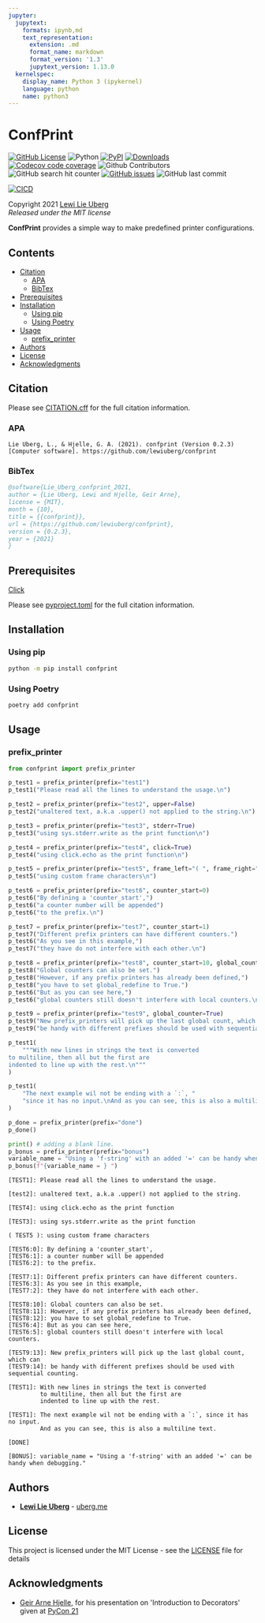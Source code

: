 ```yaml
---
jupyter:
  jupytext:
    formats: ipynb,md
    text_representation:
      extension: .md
      format_name: markdown
      format_version: '1.3'
      jupytext_version: 1.13.0
  kernelspec:
    display_name: Python 3 (ipykernel)
    language: python
    name: python3
---
```


<!-- ---
jupyter:
  jupytext:
    formats: ipynb,md
    text_representation:
      extension: .md
      format_name: markdown
      format_version: '1.3'
      jupytext_version: 1.13.0
  kernelspec:
    display_name: Python 3 (ipykernel)
    language: python
    name: python3
--- -->

<!-- #region tags=[] -->
# ConfPrint <!-- omit in toc -->
[![GitHub License](https://img.shields.io/github/license/lewiuberg/confprint?color=blue)](LICENSE)
![Python](https://img.shields.io/pypi/pyversions/confprint.svg?color=blue)
[![PyPI](https://img.shields.io/pypi/v/confprint.svg?color=blue)](https://pypi.org/project/confprint/)
[![Downloads](https://pepy.tech/badge/confprint)](https://pepy.tech/project/confprint)
[![Codecov code coverage](https://img.shields.io/codecov/c/github/lewiuberg/confprint?color=blue)](https://app.codecov.io/gh/lewiuberg/confprint)
![Github Contributors](https://img.shields.io/github/contributors/lewiuberg/confprint?color=blue)
![GitHub search hit counter](https://img.shields.io/github/search/lewiuberg/confprint/confprint?label=confprint%20searches)
[![GitHub issues](https://img.shields.io/github/issues-raw/lewiuberg/confprint)](https://github.com/lewiuberg/confprint/issues)
![GitHub last commit](https://img.shields.io/github/last-commit/lewiuberg/confprint)

[![CICD](https://github.com/lewiuberg/confprint/actions/workflows/cicd.yml/badge.svg)](https://github.com/lewiuberg/confprint/actions/workflows/cicd.yml)

Copyright 2021 [Lewi Lie Uberg](https://uberg.me/)\
_Released under the MIT license_

**ConfPrint** provides a simple way to make predefined printer configurations.

## Contents <!-- omit in toc -->

- [Citation](#citation)
  - [APA](#apa)
  - [BibTex](#bibtex)
- [Prerequisites](#prerequisites)
- [Installation](#installation)
  - [Using pip](#using-pip)
  - [Using Poetry](#using-poetry)
- [Usage](#usage)
  - [prefix_printer](#prefix_printer)
- [Authors](#authors)
- [License](#license)
- [Acknowledgments](#acknowledgments)

## Citation

Please see [CITATION.cff](CITATION.cff) for the full citation information.

### APA

```apa
Lie Uberg, L., & Hjelle, G. A. (2021). confprint (Version 0.2.3) [Computer software]. https://github.com/lewiuberg/confprint
```

### BibTex

```BibTex
@software{Lie_Uberg_confprint_2021,
author = {Lie Uberg, Lewi and Hjelle, Geir Arne},
license = {MIT},
month = {10},
title = {{confprint}},
url = {https://github.com/lewiuberg/confprint},
version = {0.2.3},
year = {2021}
}
```

## Prerequisites

[Click](https://pypi.org/project/click/)

Please see [pyproject.toml](pyproject.toml) for the full citation information.

## Installation

### Using pip

```bash
python -m pip install confprint
```

### Using Poetry

```bash
poetry add confprint
```

## Usage

### prefix_printer
<!-- #endregion -->

```python
from confprint import prefix_printer

p_test1 = prefix_printer(prefix="test1")
p_test1("Please read all the lines to understand the usage.\n")

p_test2 = prefix_printer(prefix="test2", upper=False)
p_test2("unaltered text, a.k.a .upper() not applied to the string.\n")

p_test3 = prefix_printer(prefix="test3", stderr=True)
p_test3("using sys.stderr.write as the print function\n")

p_test4 = prefix_printer(prefix="test4", click=True)
p_test4("using click.echo as the print function\n")

p_test5 = prefix_printer(prefix="test5", frame_left="( ", frame_right=" )")
p_test5("using custom frame characters\n")

p_test6 = prefix_printer(prefix="test6", counter_start=0)
p_test6("By defining a 'counter_start',")
p_test6("a counter number will be appended")
p_test6("to the prefix.\n")

p_test7 = prefix_printer(prefix="test7", counter_start=1)
p_test7("Different prefix printers can have different counters.")
p_test6("As you see in this example,")
p_test7("they have do not interfere with each other.\n")

p_test8 = prefix_printer(prefix="test8", counter_start=10, global_counter=True)
p_test8("Global counters can also be set.")
p_test8("However, if any prefix printers has already been defined,")
p_test8("you have to set global_redefine to True.")
p_test6("But as you can see here,")
p_test6("global counters still doesn't interfere with local counters.\n")

p_test9 = prefix_printer(prefix="test9", global_counter=True)
p_test9("New prefix_printers will pick up the last global count, which can")
p_test9("be handy with different prefixes should be used with sequential counting.\n")

p_test1(
    """With new lines in strings the text is converted
to multiline, then all but the first are
indented to line up with the rest.\n"""
)

p_test1(
    "The next example wil not be ending with a `:`, "
    "since it has no input.\nAnd as you can see, this is also a multiline text.\n"
)

p_done = prefix_printer(prefix="done")
p_done()

print() # adding a blank line.
p_bonus = prefix_printer(prefix="bonus")
variable_name = "Using a 'f-string' with an added '=' can be handy when debugging."
p_bonus(f"{variable_name = } ")
```

```
[TEST1]: Please read all the lines to understand the usage.
         
[test2]: unaltered text, a.k.a .upper() not applied to the string.
         
[TEST4]: using click.echo as the print function

[TEST3]: using sys.stderr.write as the print function

( TEST5 ): using custom frame characters
           
[TEST6:0]: By defining a 'counter_start',
[TEST6:1]: a counter number will be appended
[TEST6:2]: to the prefix.
           
[TEST7:1]: Different prefix printers can have different counters.
[TEST6:3]: As you see in this example,
[TEST7:2]: they have do not interfere with each other.
           
[TEST8:10]: Global counters can also be set.
[TEST8:11]: However, if any prefix printers has already been defined,
[TEST8:12]: you have to set global_redefine to True.
[TEST6:4]: But as you can see here,
[TEST6:5]: global counters still doesn't interfere with local counters.
           
[TEST9:13]: New prefix_printers will pick up the last global count, which can
[TEST9:14]: be handy with different prefixes should be used with sequential counting.
            
[TEST1]: With new lines in strings the text is converted
         to multiline, then all but the first are
         indented to line up with the rest.
         
[TEST1]: The next example wil not be ending with a `:`, since it has no input.
         And as you can see, this is also a multiline text.
         
[DONE]

[BONUS]: variable_name = "Using a 'f-string' with an added '=' can be handy when debugging." 
```


## Authors

- **[Lewi Lie Uberg](https://github.com/lewiuberg)** - [uberg.me](https://uberg.me/)

## License

This project is licensed under the MIT License - see the [LICENSE](https://github.com/lewiuberg/confprint/blob/main/LICENSE) file for details

## Acknowledgments

- [Geir Arne Hjelle](https://github.com/gahjelle), for his presentation on 'Introduction to Decorators' given at [PyCon 21](https://www.youtube.com/watch?v=VWZAh1QrqRE&amp;t=17m0s)
